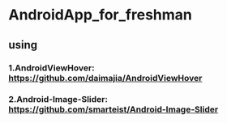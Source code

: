 # AndroidApp_for_freshman

## using
### 1.AndroidViewHover: https://github.com/daimajia/AndroidViewHover
### 2.Android-Image-Slider: https://github.com/smarteist/Android-Image-Slider
